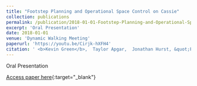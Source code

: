 ```yaml
---
title: "Footstep Planning and Operational Space Control on Cassie"
collection: publications
permalink: /publication/2018-01-01-Footstep-Planning-and-Operational-Space-Control-on-Cassie
excerpt: 'Oral Presentation'
date: 2018-01-01
venue: 'Dynamic Walking Meeting'
paperurl: 'https://youtu.be/Cirjk-hXFH4'
citation: ' <b>Kevin Green</b>,  Taylor Apgar,  Jonathan Hurst, &quot;Footstep Planning and Operational Space Control on Cassie.&quot; Dynamic Walking Meeting, 2018.'
---
```

Oral Presentation

[Access paper here](https://youtu.be/Cirjk-hXFH4){:target="_blank"}
